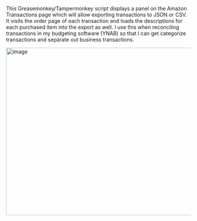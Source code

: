 This Greasemonkey/Tampermonkey script displays a panel on the Amazon Transactions page which will allow exporting transactions to JSON or CSV. It visits the order page of each transaction and loads the descriptions for each purchased item into the export as well. I use this when reconciling transactions in my budgeting software (YNAB) so that I can get categorize transactions and separate out business transactions.

<img width="1008" height="457" alt="image" src="https://github.com/user-attachments/assets/3b7da683-327d-446d-8859-a246fedd6cc8" />

